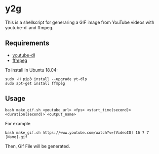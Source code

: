 # y2g

This is a shellscript for generaring a GIF image from YouTube videos with youtube-dl and ffmpeg.

## Requirements

- [youtube-dl](https://github.com/rg3/youtube-dl)
- [ffmpeg](https://www.ffmpeg.org/)

To install in Ubuntu 18.04:

    sudo -H pip3 install --upgrade yt-dlp
    sudo apt-get install ffmpeg

## Usage

    bash make_gif.sh <youtube_url> <fps> <start_time(second)> <duration(second)> <output_name>

For example:

    bash make_gif.sh https://www.youtube.com/watch?v=[VideoID] 16 7 7 [Name].gif
    
Then, Gif File will be generated.

